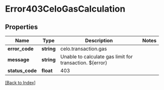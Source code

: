 # Error403CeloGasCalculation

## Properties

Name | Type | Description | Notes
------------ | ------------- | ------------- | -------------
**error_code** | **string** | celo.transaction.gas |
**message** | **string** | Unable to calculate gas limit for transaction. ${error} |
**status_code** | **float** | 403 |

[[Back to Index]](../index.md)
